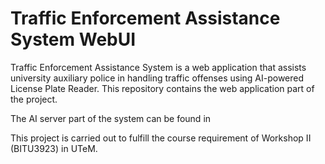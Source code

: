 # Traffic Enforcement Assistance System WebUI
 
Traffic Enforcement Assistance System is a web application that assists university auxiliary police in handling traffic offenses using AI-powered License Plate Reader. This repository contains the web application part of the project. 

The AI server part of the system can be found in 

This project is carried out to fulfill the course requirement of Workshop II (BITU3923) in UTeM.
